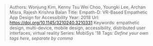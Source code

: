 > Authors: Wonjung Kim, Kenny Tsu Wei Choo, Youngki Lee, Archan Misra, Rajesh Krishna Balan
> Title: Empath-D: VR-Based Empathetic App Design for Accessibility
> Year: 2018
> Url: https://doi.org/10.1145/3210240.3210331
> Keywords: empathetic design, multi-device, mobile design, accessibility, distributed user interfaces, virtual reality
> Series: MobiSys '18
> Tags: *Define your own tags here, separate by comma*